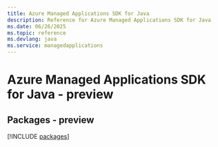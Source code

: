 ```yaml
---
title: Azure Managed Applications SDK for Java
description: Reference for Azure Managed Applications SDK for Java
ms.date: 06/26/2025
ms.topic: reference
ms.devlang: java
ms.service: managedapplications
---
```

# Azure Managed Applications SDK for Java - preview
## Packages - preview
[!INCLUDE [packages](managed-applications-index.md)]